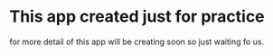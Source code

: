 # This app created just for practice

for more detail of this app will be creating soon so just waiting fo us.
